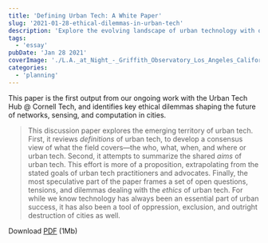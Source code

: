 ```yaml
---
title: 'Defining Urban Tech: A White Paper'
slug: '2021-01-28-ethical-dilemmas-in-urban-tech'
description: 'Explore the evolving landscape of urban technology with our white paper, "Defining Urban Tech." Delve into the definitions, aims, and ethical challenges shaping networks, sensing, and computation in modern cities. This insightful paper, developed with the Urban Tech Hub @ Cornell Tech, offers a comprehensive overview of urban tech''s potential and pitfalls, highlighting its dual role as a catalyst for innovation and a tool for exclusion. Download the full PDF to learn more.'
tags:
  - 'essay'
pubDate: 'Jan 28 2021'
coverImage: './L.A._at_Night_-_Griffith_Observatory_Los_Angeles_California_USA_-_August_1995-scaled.jpg'
categories:
  - 'planning'
---
```



This paper is the first output from our ongoing work with the Urban Tech Hub @ Cornell Tech, and identifies key ethical dilemmas shaping the future of networks, sensing, and computation in cities.

> This discussion paper explores the emerging territory of urban tech. First, it reviews _definitions_ of urban tech, to develop a consensus view of what the field covers—the who, what, when, and where or urban tech. Second, it attempts to summarize the shared _aims_ of urban tech. This effort is more of a proposition, extrapolating from the stated goals of urban tech practitioners and advocates. Finally, the most speculative part of the paper frames a set of open questions, tensions, and dilemmas dealing with the _ethics_ of urban tech. For while we know technology has always been an essential part of urban success, it has also been a tool of oppression, exclusion, and outright destruction of cities as well. 

Download [PDF](/pdf/What-is-urban-tech-Definitions-aims-and-ethical-tensions.pdf) (1Mb)
